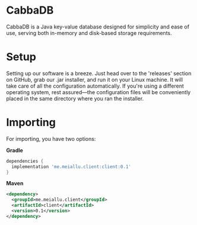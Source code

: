 # CabbaDB

CabbaDB is a Java key-value database designed for simplicity and ease of use, serving both in-memory and disk-based storage requirements.

# Setup

Setting up our software is a breeze. Just head over to the 'releases' section on GitHub, grab our .jar installer, and run it on your Linux machine. It will take care of all the configuration automatically. If you're using a different operating system, rest assured—the configuration files will be conveniently placed in the same directory where you ran the installer.

# Importing

For importing, you have two options:

**Gradle**
```groovy
dependencies {
  implementation 'me.meiallu.client:client:0.1'
}
```

**Maven**
```xml
<dependency>
  <groupId>me.meiallu.client</groupId>
  <artifactId>client</artifactId>
  <version>0.1</version>
</dependency>
```
